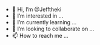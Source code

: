 - 👋 Hi, I’m @Jefftheki
- 👀 I’m interested in ...
- 🌱 I’m currently learning ...
- 💞️ I’m looking to collaborate on ...
- 📫 How to reach me ...

<!---
Jefftheki/Jefftheki is a ✨ special ✨ repository because its `README.md` (this file) appears on your GitHub profile.
You can click the Preview link to take a look at your changes.
--->
